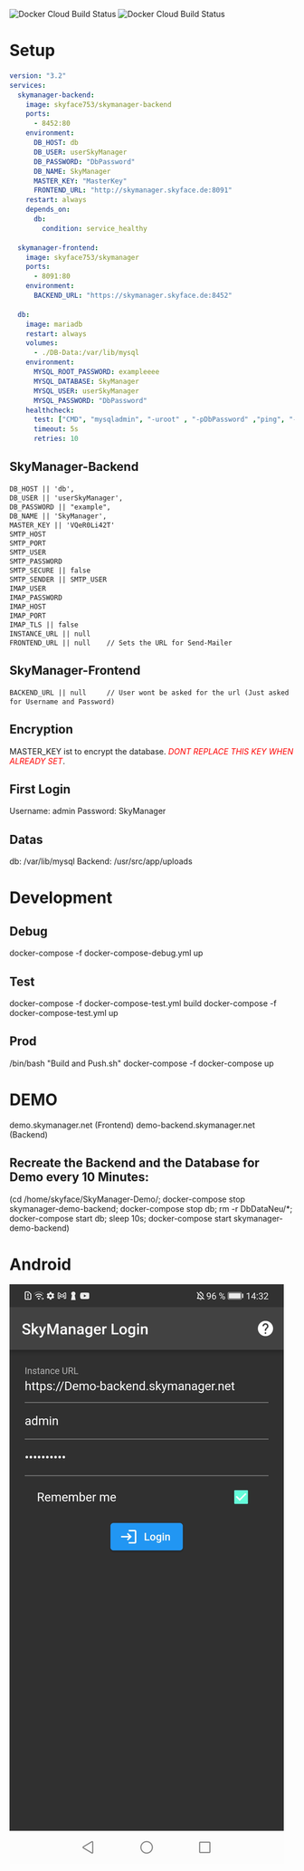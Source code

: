 ![Docker Cloud Build Status](https://img.shields.io/docker/cloud/build/skyface753/skymanager-backend?label=docker%20build%20backend)
![Docker Cloud Build Status](https://img.shields.io/docker/cloud/build/skyface753/skymanager?label=docker%20build%20frontend)

# Setup
```yaml
version: "3.2"
services:
  skymanager-backend:
    image: skyface753/skymanager-backend
    ports:
      - 8452:80
    environment:
      DB_HOST: db                       
      DB_USER: userSkyManager
      DB_PASSWORD: "DbPassword"
      DB_NAME: SkyManager
      MASTER_KEY: "MasterKey"
      FRONTEND_URL: "http://skymanager.skyface.de:8091"
    restart: always
    depends_on:
      db:
        condition: service_healthy

  skymanager-frontend:
    image: skyface753/skymanager
    ports:
      - 8091:80
    environment:
      BACKEND_URL: "https://skymanager.skyface.de:8452"
    
  db:
    image: mariadb
    restart: always
    volumes:
      - ./DB-Data:/var/lib/mysql
    environment:
      MYSQL_ROOT_PASSWORD: exampleeee
      MYSQL_DATABASE: SkyManager
      MYSQL_USER: userSkyManager
      MYSQL_PASSWORD: "DbPassword"
    healthcheck:
      test: ["CMD", "mysqladmin", "-uroot" , "-pDbPassword" ,"ping", "-h", "localhost"]
      timeout: 5s
      retries: 10

```


  



## SkyManager-Backend

    DB_HOST || 'db',
    DB_USER || 'userSkyManager',
    DB_PASSWORD || "example",
    DB_NAME || 'SkyManager',
    MASTER_KEY || 'VQeR0Li42T'
    SMTP_HOST 
    SMTP_PORT
    SMTP_USER
    SMTP_PASSWORD
    SMTP_SECURE || false
    SMTP_SENDER || SMTP_USER
    IMAP_USER
    IMAP_PASSWORD
    IMAP_HOST
    IMAP_PORT
    IMAP_TLS || false
    INSTANCE_URL || null
    FRONTEND_URL || null    // Sets the URL for Send-Mailer

## SkyManager-Frontend

    BACKEND_URL || null     // User wont be asked for the url (Just asked for Username and Password)

## Encryption
MASTER_KEY ist to encrypt the database. 
<span style="color:red">*DONT REPLACE THIS KEY WHEN ALREADY SET*</span>.

## First Login
Username:   admin
Password:   SkyManager

## Datas
db: /var/lib/mysql
Backend: /usr/src/app/uploads


# Development
## Debug
docker-compose -f docker-compose-debug.yml up

## Test
docker-compose -f docker-compose-test.yml build
docker-compose -f docker-compose-test.yml up

## Prod
/bin/bash "Build and Push.sh"
docker-compose -f docker-compose up

# DEMO
demo.skymanager.net (Frontend)
demo-backend.skymanager.net (Backend)

## Recreate the Backend and the Database for Demo every 10 Minutes:
(cd /home/skyface/SkyManager-Demo/; docker-compose stop skymanager-demo-backend; docker-compose stop db; rm -r DbDataNeu/*; docker-compose start db; sleep 10s; docker-compose start skymanager-demo-backend)


# Android
![alt text](https://github.com/skyface753/SkyManager/blob/master/Images/Android-Screenshots/Login.jpg)
